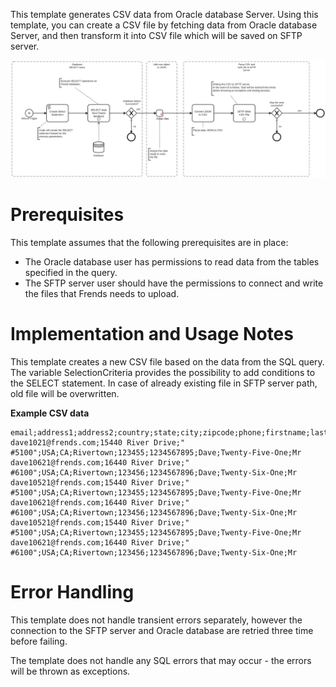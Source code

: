 This template generates CSV data from Oracle database Server. 
Using this template, you can create a CSV file by fetching data from Oracle database Server, and then transform it into CSV file which will be saved on SFTP server.

![Template](assets/Oracle_database_SELECT_to_CSV_file_with_SFTP_upload.svg)

# Prerequisites

This template assumes that the following prerequisites are in place:

- The Oracle database user has permissions to read data from the tables specified in the query.
- The SFTP server user should have the permissions to connect and write the files that Frends needs to upload.


# Implementation and Usage Notes

This template creates a new CSV file based on the data from the SQL query. 
The variable SelectionCriteria provides the possibility to add conditions to the SELECT statement.
In case of already existing file in SFTP server path, old file will be overwritten.

**Example CSV data**

```
email;address1;address2;country;state;city;zipcode;phone;firstname;lastname;title
dave1021@frends.com;15440 River Drive;" #5100";USA;CA;Rivertown;123455;1234567895;Dave;Twenty-Five-One;Mr
dave10621@frends.com;16440 River Drive;" #6100";USA;CA;Rivertown;123456;1234567896;Dave;Twenty-Six-One;Mr
dave10521@frends.com;15440 River Drive;" #5100";USA;CA;Rivertown;123455;1234567895;Dave;Twenty-Five-One;Mr
dave10621@frends.com;16440 River Drive;" #6100";USA;CA;Rivertown;123456;1234567896;Dave;Twenty-Six-One;Mr
dave10521@frends.com;15440 River Drive;" #5100";USA;CA;Rivertown;123455;1234567895;Dave;Twenty-Five-One;Mr
dave10621@frends.com;16440 River Drive;" #6100";USA;CA;Rivertown;123456;1234567896;Dave;Twenty-Six-One;Mr
```

# Error Handling

This template does not handle transient errors separately, however the connection to the SFTP server and Oracle database are retried three time before failing.

The template does not handle any SQL errors that may occur - the errors will be thrown as exceptions.
